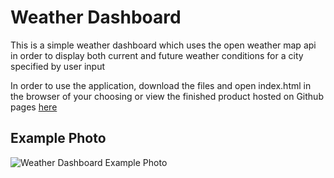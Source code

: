 # Weather Dashboard

This is a simple weather dashboard which uses the open weather map api in order to display both current and future weather conditions for a city specified by user input

In order to use the application, download the files and open index.html in the browser of your choosing or view the finished product hosted on Github pages [here](https://brendonstahl97.github.io/Weather-Dashboard/)

## Example Photo

![Weather Dashboard Example Photo](/assets/images/WeatherPic.jpg)
